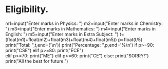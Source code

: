 # Eligibility.
m1=input("Enter marks in Physics: ")
m2=input("Enter marks in Chemistry: ")
m3=input("Enter marks in Mathematics: ")
m4=input("Enter marks in English: ")
m5=input("Enter marks in Extra Subject: ")
t=(float(m1)+float(m2)+float(m3)+float(m4)+float(m5))
p=float(t/5)
print("Total: ",t,end=('\n'))
print("Percentage: ",p,end='%\n')
if p>=90:
    print("CSE")
elif p>=80:
    print("ECE")    
elif p>=70:
    print("ME")
elif p>=60:
    print("CE")
else:
    print("SORRY!")
print("All the best for future.")            
